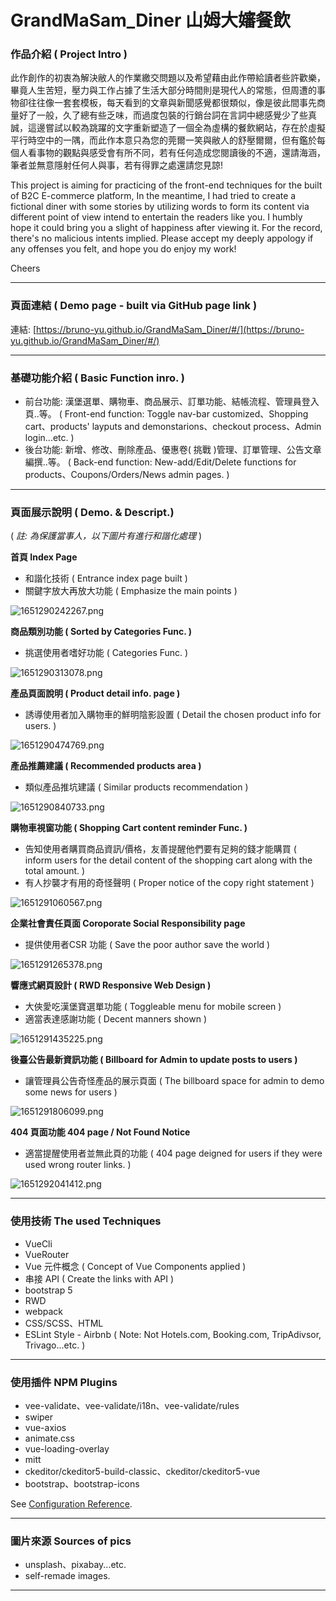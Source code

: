 # GrandMaSam_Diner 山姆大嬸餐飲

### 作品介紹 ( Project Intro )

此作創作的初衷為解決敝人的作業繳交問題以及希望藉由此作帶給讀者些許歡樂，畢竟人生苦短，壓力與工作占據了生活大部分時間則是現代人的常態，但周遭的事物卻往往像一套套模板，每天看到的文章與新聞感覺都很類似，像是彼此間事先商量好了一般，久了總有些乏味，而過度包裝的行銷台詞在言詞中總感覺少了些真誠，這邊嘗試以較為跳躍的文字重新塑造了一個全為虛構的餐飲網站，存在於虛擬平行時空中的一隅，而此作本意只為您的莞爾一笑與敝人的舒壓爾爾，但有鑑於每個人看事物的觀點與感受會有所不同，若有任何造成您閱讀後的不適，還請海涵，筆者並無意隱射任何人與事，若有得罪之處還請您見諒!

This project is aiming for practicing of the front-end techniques for the built of B2C E-commerce platform, In the meantime, I had tried to create a fictional diner with some stories by utilizing words to form its content via different point of view intend to entertain the readers like you. I humbly hope it could bring you a slight of happiness after viewing it. For the record, there's no malicious intents implied. Please accept my deeply appology if any offenses you felt, and hope you do enjoy my work!

Cheers

---

### 頁面連結 ( Demo page - built via GitHub page link )

連結: [https://bruno-yu.github.io/GrandMaSam_Diner/#/](https://bruno-yu.github.io/GrandMaSam_Diner/#/)

---

### 基礎功能介紹 ( Basic Function inro. )

- 前台功能: 漢堡選單、購物車、商品展示、訂單功能、結帳流程、管理員登入頁..等。
  ( Front-end function: Toggle nav-bar customized、Shopping cart、products' layputs and demonstarions、checkout process、Admin login...etc. )
- 後台功能: 新增、修改、刪除產品、優惠卷( 挑戰 )管理、訂單管理、公告文章編撰..等。
  ( Back-end function: New-add/Edit/Delete functions for products、Coupons/Orders/News admin pages. )

---

### 頁面展示說明 ( Demo. & Descript.)

( *註: 為保護當事人，以下圖片有進行和諧化處理* ) 

**首頁 Index Page**

* 和諧化技術
  ( Entrance index page built )
* 關鍵字放大再放大功能
  ( Emphasize the main points )

![1651290242267.png](image/README/1651290242267.png)

**商品類別功能 ( Sorted by Categories Func. )**

* 挑選使用者嗜好功能
  ( Categories Func. )

![1651290313078.png](image/README/1651290313078.png)

**產品頁面說明 ( Product detail info. page )**

* 誘導使用者加入購物車的鮮明陰影設置
  ( Detail the chosen product info for users. )

![1651290474769.png](image/README/1651290474769.png)

**產品推薦建議 ( Recommended products area )**

* 類似產品推坑建議
  ( Similar products recommendation )

![1651290840733.png](image/README/1651290840733.png)

**購物車視窗功能 ( Shopping Cart content reminder Func. )**

* 告知使用者購買商品資訊/價格，友善提醒他們要有足夠的錢才能購買
  ( inform users for the detail content of the shopping cart along with the total amount. )
* 有人抄襲才有用的奇怪聲明
  ( Proper notice of the copy right statement )

![1651291060567.png](image/README/1651291060567.png)

**企業社會責任頁面 Coroporate Social Responsibility page**

* 提供使用者CSR 功能
  ( Save the poor author save the world )

![1651291265378.png](image/README/1651291265378.png)

**響應式網頁設計 ( RWD Responsive Web Design )**

* 大俠愛吃漢堡寶選單功能
  ( Toggleable menu for mobile screen )
* 適當表達感謝功能
  ( Decent manners shown )

![1651291435225.png](image/README/1651291435225.png)

**後臺公告最新資訊功能 ( Billboard for Admin to update posts to users )**

* 讓管理員公告奇怪產品的展示頁面
  ( The billboard space for admin to demo some news for users )

![1651291806099.png](image/README/1651291806099.png)

**404 頁面功能 404 page / Not Found Notice**

* 適當提醒使用者並無此頁的功能
  ( 404 page deigned for users if they were used wrong router links. )

![1651292041412.png](image/README/1651292041412.png)

---

### 使用技術 The used Techniques

- VueCli
- VueRouter
- Vue 元件概念 ( Concept of Vue Components applied )
- 串接 API ( Create the links with API )
- bootstrap 5
- RWD
- webpack
- CSS/SCSS、HTML
- ESLint Style - Airbnb ( Note: Not Hotels.com, Booking.com, TripAdivsor, Trivago...etc. )

---

### 使用插件 NPM Plugins

- vee-validate、vee-validate/i18n、vee-validate/rules
- swiper
- vue-axios
- animate.css
- vue-loading-overlay
- mitt
- ckeditor/ckeditor5-build-classic、ckeditor/ckeditor5-vue
- bootstrap、bootstrap-icons

See [Configuration Reference](https://cli.vuejs.org/config/).

---

### 圖片來源 Sources of pics

- unsplash、pixabay...etc.
- self-remade images.

---
